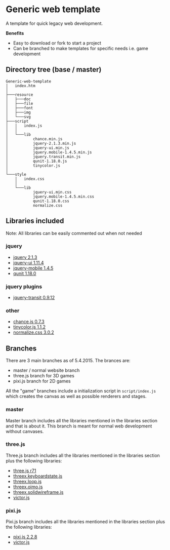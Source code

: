 # Generic web template
A template for quick legacy web development.

**Benefits**

* Easy to download or fork to start a project
* Can be branched to make templates for specific needs i.e. game development

## Directory tree (base / master)

```
Generic-web-template
│   index.htm
│
├───resource
│   ├───doc
│   ├───file
│   ├───font
│   ├───img
│   └───svg
├───script
│   │   index.js
│   │
│   └───lib
│           chance.min.js
│           jquery-2.1.3.min.js
│           jquery-ui.min.js
│           jquery.mobile-1.4.5.min.js
│           jquery.transit.min.js
│           qunit-1.18.0.js
│           tinycolor.js
│
└───style
    │   index.css
    │
    └───lib
            jquery-ui.min.css
            jquery.mobile-1.4.5.min.css
            qunit-1.18.0.css
            normalize.css
```


## Libraries included

Note: All libraries can be easily commented out when not needed

### jquery

* [jquery 2.1.3](http://jquery.com/)
* [jquery-ui 1.11.4](http://jqueryui.com/)
* [jquery-mobile 1.4.5](http://jquerymobile.com/)
* [qunit 1.18.0](https://qunitjs.com/)

### jquery plugins

* [jquery-transit 0.9.12](http://ricostacruz.com/jquery.transit/)

### other

* [chance.js 0.7.3](http://chancejs.com/#)
* [tinycolor.js 1.1.2](https://github.com/bgrins/TinyColor)
* [normalize.css 3.0.2](http://necolas.github.io/normalize.css/)


## Branches

There are 3 main branches as of 5.4.2015. The brances are:

* master / normal website branch
* three.js branch for 3D games
* pixi.js branch for 2D games

All the "game" branches include a initialization script in `script/index.js` which creates the canvas as well as possible renderers and stages.

### master

Master branch includes all the libraries mentioned in the libraries section and that is about it. This branch is meant for normal web development without canvases.

### three.js

Three.js branch includes all the libraries mentioned in the libraries section plus the following libraries:

* [three.js r71](http://threejs.org/)
* [threex.keyboardstate.js](http://www.threejsgames.com/extensions/)
* [threex.loop.js](http://www.threejsgames.com/extensions/)
* [threex.oimo.js](http://www.threejsgames.com/extensions/)
* [threex.solidwireframe.js](http://www.threejsgames.com/extensions/)
* [victor.js](http://victorjs.org/)

### pixi.js

Pixi.js branch includes all the libraries mentioned in the libraries section plus the following libraries:

* [pixi.js 2.2.8](http://www.pixijs.com/)
* [victor.js](http://victorjs.org/)
